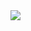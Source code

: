 <a href="https://git.io/streak-stats">
	<img src="http://github-profile-summary-cards.vercel.app/api/cards/repos-per-language?username=madddx&theme="Light"/>
